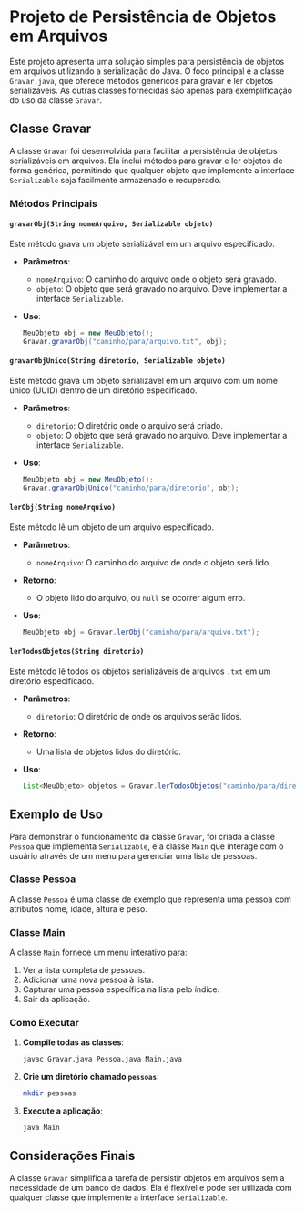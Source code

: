 # Projeto de Persistência de Objetos em Arquivos

Este projeto apresenta uma solução simples para persistência de objetos em arquivos utilizando a serialização do Java. O foco principal é a classe `Gravar.java`, que oferece métodos genéricos para gravar e ler objetos serializáveis. As outras classes fornecidas são apenas para exemplificação do uso da classe `Gravar`.

## Classe Gravar

A classe `Gravar` foi desenvolvida para facilitar a persistência de objetos serializáveis em arquivos. Ela inclui métodos para gravar e ler objetos de forma genérica, permitindo que qualquer objeto que implemente a interface `Serializable` seja facilmente armazenado e recuperado.

### Métodos Principais

#### `gravarObj(String nomeArquivo, Serializable objeto)`

Este método grava um objeto serializável em um arquivo especificado.

- **Parâmetros**:
  - `nomeArquivo`: O caminho do arquivo onde o objeto será gravado.
  - `objeto`: O objeto que será gravado no arquivo. Deve implementar a interface `Serializable`.

- **Uso**:
  ```java
  MeuObjeto obj = new MeuObjeto();
  Gravar.gravarObj("caminho/para/arquivo.txt", obj);
  ```

#### `gravarObjUnico(String diretorio, Serializable objeto)`

Este método grava um objeto serializável em um arquivo com um nome único (UUID) dentro de um diretório especificado.

- **Parâmetros**:
  - `diretorio`: O diretório onde o arquivo será criado.
  - `objeto`: O objeto que será gravado no arquivo. Deve implementar a interface `Serializable`.

- **Uso**:
  ```java
  MeuObjeto obj = new MeuObjeto();
  Gravar.gravarObjUnico("caminho/para/diretorio", obj);
  ```

#### `lerObj(String nomeArquivo)`

Este método lê um objeto de um arquivo especificado.

- **Parâmetros**:
  - `nomeArquivo`: O caminho do arquivo de onde o objeto será lido.

- **Retorno**:
  - O objeto lido do arquivo, ou `null` se ocorrer algum erro.

- **Uso**:
  ```java
  MeuObjeto obj = Gravar.lerObj("caminho/para/arquivo.txt");
  ```

#### `lerTodosObjetos(String diretorio)`

Este método lê todos os objetos serializáveis de arquivos `.txt` em um diretório especificado.

- **Parâmetros**:
  - `diretorio`: O diretório de onde os arquivos serão lidos.

- **Retorno**:
  - Uma lista de objetos lidos do diretório.

- **Uso**:
  ```java
  List<MeuObjeto> objetos = Gravar.lerTodosObjetos("caminho/para/diretorio");
  ```

## Exemplo de Uso

Para demonstrar o funcionamento da classe `Gravar`, foi criada a classe `Pessoa` que implementa `Serializable`, e a classe `Main` que interage com o usuário através de um menu para gerenciar uma lista de pessoas.

### Classe Pessoa

A classe `Pessoa` é uma classe de exemplo que representa uma pessoa com atributos nome, idade, altura e peso.

### Classe Main

A classe `Main` fornece um menu interativo para:
1. Ver a lista completa de pessoas.
2. Adicionar uma nova pessoa à lista.
3. Capturar uma pessoa específica na lista pelo índice.
4. Sair da aplicação.

### Como Executar

1. **Compile todas as classes**:
    ```sh
    javac Gravar.java Pessoa.java Main.java
    ```

2. **Crie um diretório chamado `pessoas`**:
    ```sh
    mkdir pessoas
    ```

3. **Execute a aplicação**:
    ```sh
    java Main
    ```

## Considerações Finais

A classe `Gravar` simplifica a tarefa de persistir objetos em arquivos sem a necessidade de um banco de dados. Ela é flexível e pode ser utilizada com qualquer classe que implemente a interface `Serializable`.
